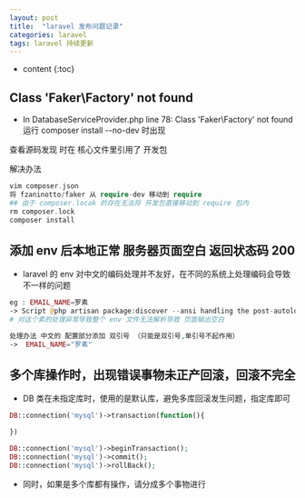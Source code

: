 ```yaml
---
layout: post
title:  "laravel 发布问题记录"
categories: laravel
tags: laravel 持续更新
---
```


* content
{:toc}

## Class 'Faker\Factory' not found
* In DatabaseServiceProvider.php line 78: Class 'Faker\Factory' not found
运行 composer install --no-dev 时出现

查看源码发现 时在 核心文件里引用了 开发包




解决办法

```php
vim composer.json
将 fzaninotto/faker 从 require-dev 移动到 require
## 由于 composer.locak 的存在无法将 开发包直接移动到 require 包内  
rm composer.lock
composer install
```

## 添加 env 后本地正常 服务器页面空白 返回状态码 200
* laravel 的 env 对中文的编码处理并不友好，在不同的系统上处理编码会导致不一样的问题
```php
eg : EMAIL_NAME=罗素
-> Script @php artisan package:discover --ansi handling the post-autoload-dump event returned with error code 1
# 对这个素的处理异常导致整个 env 文件无法解析导致 页面输出空白

处理办法 中文的 配置部分添加 双引号 （只能是双引号,单引号不起作用）
->  EMAIL_NAME="罗素"
```

## 多个库操作时，出现错误事物未正产回滚，回滚不完全
* DB 类在未指定库时，使用的是默认库，避免多库回滚发生问题，指定库即可

```php
DB::connection('mysql')->transaction(function(){

})
```

``` php
DB::connection('mysql')->beginTransaction();
DB::connection('mysql')->commit();
DB::connection('mysql')->rollBack();
```
* 同时，如果是多个库都有操作，请分成多个事物进行
